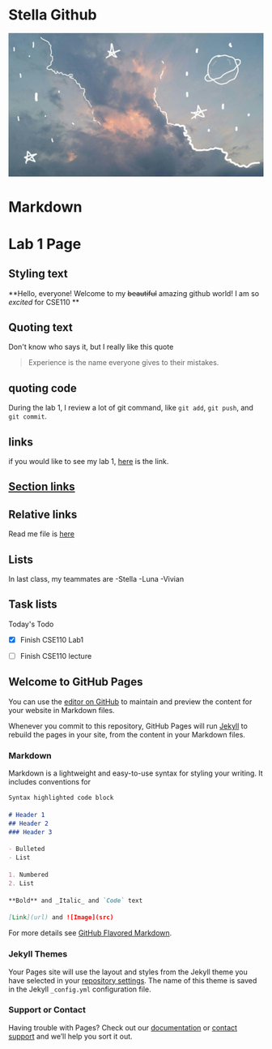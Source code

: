 # Stella Github
![Image of sky](IMG_1525.JPG)

# Markdown 

# Lab 1 Page


## Styling text
**Hello, everyone! Welcome to my ~~beautiful~~ amazing github world! I am so _excited_ for CSE110 **



## Quoting text
Don't know who says it, but I really like this quote
>Experience is the name everyone gives to their mistakes.

## quoting code
During the lab 1, I review a lot of git command, like `git add`, `git push`, and `git commit`.

## links
if you would like to see my lab 1, [here](https://jmastella.github.io/cse110-lab1) is the link.

## [Section links](https://docs.github.com/en/free-pro-team@latest/github/writing-on-github/basic-writing-and-formatting-syntax)

## Relative links
Read me file is [here](README.md)


## Lists 
In last class, my teammates are
-Stella
-Luna
-Vivian

## Task lists
Today's Todo
- [x] Finish CSE110 Lab1
- [ ] Finish CSE110 lecture





## Welcome to GitHub Pages

You can use the [editor on GitHub](https://github.com/jmaStella/jmaStella.github.io/edit/main/README.md) to maintain and preview the content for your website in Markdown files.

Whenever you commit to this repository, GitHub Pages will run [Jekyll](https://jekyllrb.com/) to rebuild the pages in your site, from the content in your Markdown files.

### Markdown

Markdown is a lightweight and easy-to-use syntax for styling your writing. It includes conventions for

```markdown
Syntax highlighted code block

# Header 1
## Header 2
### Header 3

- Bulleted
- List

1. Numbered
2. List

**Bold** and _Italic_ and `Code` text

[Link](url) and ![Image](src)
```

For more details see [GitHub Flavored Markdown](https://guides.github.com/features/mastering-markdown/).

### Jekyll Themes

Your Pages site will use the layout and styles from the Jekyll theme you have selected in your [repository settings](https://github.com/jmaStella/jmaStella.github.io/settings). The name of this theme is saved in the Jekyll `_config.yml` configuration file.

### Support or Contact

Having trouble with Pages? Check out our [documentation](https://docs.github.com/categories/github-pages-basics/) or [contact support](https://github.com/contact) and we’ll help you sort it out.
